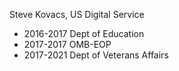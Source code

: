 Steve Kovacs, US Digital Service
- 2016-2017 Dept of Education
- 2017-2017 OMB-EOP
- 2017-2021 Dept of Veterans Affairs
